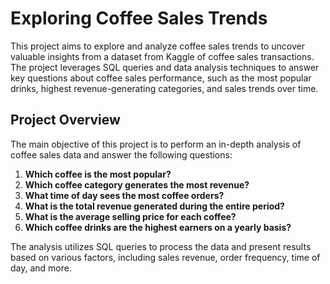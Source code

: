 # Exploring Coffee Sales Trends

This project aims to explore and analyze coffee sales trends to uncover valuable insights from a dataset from Kaggle of coffee sales transactions. The project leverages SQL queries and data analysis techniques to answer key questions about coffee sales performance, such as the most popular drinks, highest revenue-generating categories, and sales trends over time.

## Project Overview

The main objective of this project is to perform an in-depth analysis of coffee sales data and answer the following questions:

1. **Which coffee is the most popular?**
2. **Which coffee category generates the most revenue?**
3. **What time of day sees the most coffee orders?**
4. **What is the total revenue generated during the entire period?**
5. **What is the average selling price for each coffee?**
6. **Which coffee drinks are the highest earners on a yearly basis?**

The analysis utilizes SQL queries to process the data and present results based on various factors, including sales revenue, order frequency, time of day, and more.
